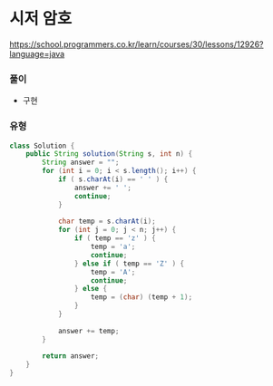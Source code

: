 # 시저 암호
https://school.programmers.co.kr/learn/courses/30/lessons/12926?language=java

### 풀이
- 구현

### 유형
```java
class Solution {
    public String solution(String s, int n) {
        String answer = "";
		for (int i = 0; i < s.length(); i++) {
			if ( s.charAt(i) == ' ' ) {
				answer += ' ';
				continue;
			}
			
			char temp = s.charAt(i);
			for (int j = 0; j < n; j++) {
				if ( temp == 'z' ) {
					temp = 'a';
					continue;
				} else if ( temp == 'Z' ) {
					temp = 'A';
					continue;
				} else {
					temp = (char) (temp + 1); 
				}
			}
			
			answer += temp;
		}
		
        return answer;
    }
}
```